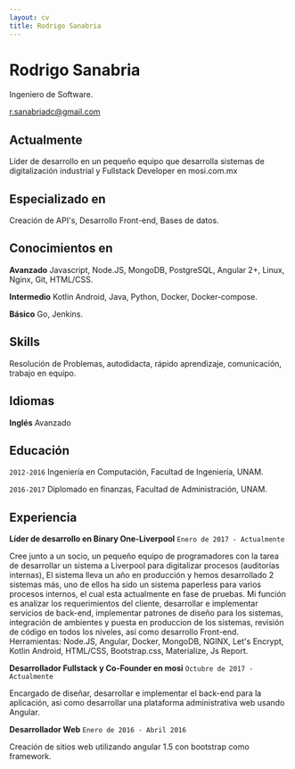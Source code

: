 ```yaml
---
layout: cv
title: Rodrigo Sanabria
---
```

# Rodrigo Sanabria
Ingeniero de Software.

<div id="webaddress">
<a href="r.sanabriadc@gmail.com">r.sanabriadc@gmail.com</a>
</div>


## Actualmente

Líder de desarrollo en un pequeño equipo que desarrolla sistemas de digitalización industrial y Fullstack Developer en mosi.com.mx


## Especializado en

Creación de API's, Desarrollo Front-end, Bases de datos.


## Conocimientos en

  __Avanzado__ Javascript, Node.JS, MongoDB, PostgreSQL, Angular 2+, Linux, Nginx, Git, HTML/CSS.
  
  __Intermedio__  Kotlin Android, Java, Python, Docker, Docker-compose.
  
  __Básico__  Go, Jenkins.
  

## Skills
 Resolución de Problemas, autodidacta, rápido aprendizaje, comunicación, trabajo en equipo.
 
## Idiomas
__Inglés__ Avanzado
 
## Educación

`2012-2016`
 Ingeniería en Computación, Facultad de Ingeniería, UNAM.

`2016-2017`
 Diplomado en finanzas, Facultad de Administración, UNAM.


## Experiencia

 __Líder de desarrollo en Binary One-Liverpool__ `Enero de 2017 - Actualmente`
 
 Cree junto a un socio, un pequeño equipo de programadores con la tarea de desarrollar un sistema a Liverpool para digitalizar procesos (auditorías internas), El sistema lleva un año en producción y hemos desarrollado 2 sistemas más, uno de ellos ha sido un sistema paperless para varios procesos internos, el cual esta actualmente en fase de pruebas. Mi función es analizar los requerimientos del cliente, desarrollar e implementar servicios de back-end, implementar patrones de diseño para los sistemas, integración de ambientes y puesta en produccion de los sistemas, revisión de código en todos los niveles, así como desarrollo Front-end.
  Herramientas: Node.JS, Angular, Docker, MongoDB, NGINX, Let's Encrypt, Kotlin Android,  HTML/CSS, Bootstrap.css, Materialize, Js Report.
  
  __Desarrollador Fullstack y Co-Founder en mosi__ `Octubre de 2017 - Actualmente`
  
  Encargado de diseñar, desarrollar e implementar el back-end para la aplicación, asi como desarrollar una plataforma         administrativa web usando Angular.

 __Desarrollador Web__ `Enero de 2016 - Abril 2016`
 
 Creación de sitios web utilizando angular 1.5 con bootstrap como framework.






